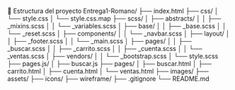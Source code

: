 📁 Estructura del proyecto
Entrega1-Romano/
├── index.html
├── css/
│ └── style.css
│ └── style.css.map
├── scss/
│ ├── abstracts/
│ │ ├── \_mixins.scss
│ │ └── \_variables.scss
│ ├── base/
│ │ ├── \_base.scss
│ │ └── \_reset.scss
│ ├── components/
│ │ └── \_navbar.scss
│ ├── layout/
│ │ ├── \_footer.scss
│ │ └── \_main.scss
│ ├── pages/
│ │ ├── \_buscar.scss
│ │ ├── \_carrito.scss
│ │ ├── \_cuenta.scss
│ │ └── \_ventas.scss
│ ├── vendors/
│ │ └── \_bootstrap.scss
│ └── style.scss
├── pages.js/
│ ├── buscar.js
├── pages/
│ ├── buscar.html
│ ├── carrito.html
│ ├── cuenta.html
│ └── ventas.html
├── images/
├── assets/
├── icons/
├── wireframe/
├── .gitignore
└── README.md

